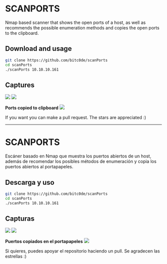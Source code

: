 # SCANPORTS

Nmap based scanner that shows the open ports of a host, as well as recommends the possible enumeration methods and copies the open ports to the clipboard.

## Download and usage

```bash
git clone https://github.com/bitc0de/scanPorts
cd scanPorts
./scanPorts 10.10.10.161
```

## Captures
![](https://i.ibb.co/dfs5Tdv/imagen.png)
![](https://i.ibb.co/vPWdLqR/imagen.png)

**Ports copied to clipboard**
![](https://i.ibb.co/q7TsYkj/imagen.png)

If you want you can make a pull request. The stars are appreciated :)

---

# SCANPORTS
Escáner basado en Nmap que muestra los puertos abiertos de un host, además de recomendar los posibles métodos de enumeración y copia los puertos abiertos al portapapeles.

## Descarga y uso

```bash
git clone https://github.com/bitc0de/scanPorts
cd scanPorts
./scanPorts 10.10.10.161
```

## Capturas
![](https://i.ibb.co/dfs5Tdv/imagen.png)
![](https://i.ibb.co/vPWdLqR/imagen.png)

**Puertos copiados en el portapapeles**
![](https://i.ibb.co/q7TsYkj/imagen.png)

Si quieres, puedes apoyar el repositorio haciendo un pull. Se agradecen las estrellas :)
